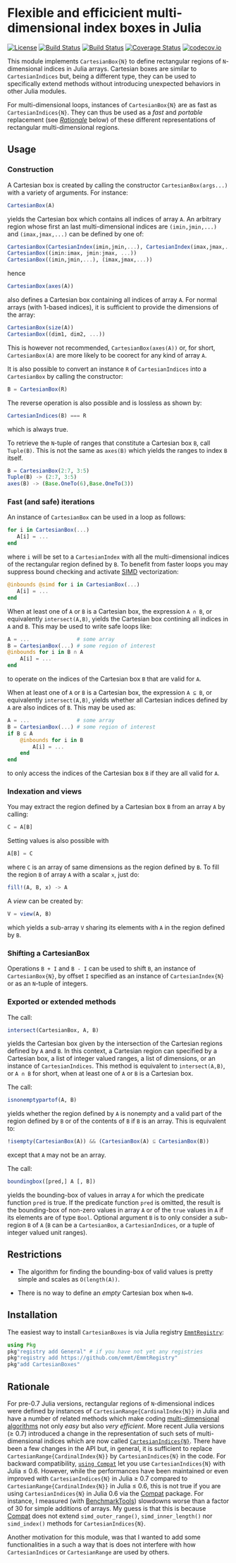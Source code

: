# Flexible and efficicient multi-dimensional index boxes in Julia

[![License](http://img.shields.io/badge/license-MIT-brightgreen.svg?style=flat)](LICENSE.md)
[![Build Status](https://travis-ci.org/emmt/CartesianBoxes.jl.svg?branch=master)](https://travis-ci.org/emmt/CartesianBoxes.jl)
[![Build Status](https://ci.appveyor.com/api/projects/status/github/emmt/CartesianBoxes.jl?branch=master)](https://ci.appveyor.com/project/emmt/CartesianBoxes-jl/branch/master)
[![Coverage Status](https://coveralls.io/repos/github/emmt/CartesianBoxes.jl/badge.svg?branch=master)](https://coveralls.io/github/emmt/CartesianBoxes.jl?branch=master)
[![codecov.io](http://codecov.io/github/emmt/CartesianBoxes.jl/coverage.svg?branch=master)](http://codecov.io/github/emmt/CartesianBoxes.jl?branch=master)

This module implements `CartesianBox{N}` to define rectangular regions of
`N`-dimensional indices in Julia arrays.  Cartesian boxes are similar to
`CartesianIndices` but, being a different type, they can be used to
specifically extend methods without introducing unexpected behaviors in other
Julia modules.

For multi-dimensional loops, instances of `CartesianBox{N}` are as fast as
`CartesianIndices{N}`.  They can thus be used as a *fast* and *portable*
replacement (see [*Rationale*](#rationale) below) of these different
representations of rectangular multi-dimensional regions.


## Usage

### Construction

A Cartesian box is created by calling the constructor `CartesianBox(args...)`
with a variety of arguments.  For instance:

```julia
CartesianBox(A)
```

yields the Cartesian box which contains all indices of array `A`.  An arbitrary
region whose first an last multi-dimensional indices are `(imin,jmin,...)` and
`(imax,jmax,...)` can be defined by one of:

```julia
CartesianBox(CartesianIndex(imin,jmin,...), CartesianIndex(imax,jmax,...))
CartesianBox((imin:imax, jmin:jmax, ...))
CartesianBox((imin,jmin,...), (imax,jmax,...))
```

hence

```julia
CartesianBox(axes(A))
```

also defines a Cartesian box containing all indices of array `A`.  For normal
arrays (with 1-based indices), it is sufficient to provide the dimensions of
the array:

```julia
CartesianBox(size(A))
CartesianBox((dim1, dim2, ...))
```

This is however not recommended, `CartesianBox(axes(A))` or, for short,
`CartesianBox(A)` are more likely to be coorect for any kind of array `A`.

It is also possible to convert an instance `R` of `CartesianIndices` into a
`CartesianBox` by calling the constructor:

```julia
B = CartesianBox(R)
```

The reverse operation is also possible and is lossless as shown by:

```julia
CartesianIndices(B) === R
```

which is always true.

To retrieve the `N`-tuple of ranges that constitute a Cartesian box `B`, call
`Tuple(B)`.  This is not the same as `axes(B)` which yields the ranges to index
`B` itself.


```julia
B = CartesianBox(2:7, 3:5)
Tuple(B) -> (2:7, 3:5)
axes(B) -> (Base.OneTo(6),Base.OneTo(3))
```


### Fast (and safe) iterations

An instance of `CartesianBox` can be used in a loop as follows:

```julia
for i in CartesianBox(...)
   A[i] = ...
end
```

where `i` will be set to a `CartesianIndex` with all the multi-dimensional
indices of the rectangular region defined by `B`.  To benefit from faster loops
you may suppress bound checking and activate
[SIMD](https://fr.wikipedia.org/wiki/Single_instruction_multiple_data)
vectorization:

```julia
@inbounds @simd for i in CartesianBox(...)
   A[i] = ...
end
```

When at least one of `A` or `B` is a Cartesian box, the expression `A ∩ B`, or
equivalently `intersect(A,B)`, yields the Cartesian box contining all indices
in `A` and `B`.  This may be used to write safe loops like:

```julia
A = ...               # some array
B = CartesianBox(...) # some region of interest
@inbounds for i in B ∩ A
    A[i] = ...
end
```

to operate on the indices of the Cartesian box `B` that are valid for `A`.

When at least one of `A` or `B` is a Cartesian box, the expression `A ⊆ B`, or
equivalently `intersect(A,B)`, yields whether all Cartesian indices defined by
`A` are also indices of `B`.  This may be used as:

```julia
A = ...               # some array
B = CartesianBox(...) # some region of interest
if B ⊆ A
    @inbounds for i in B
        A[i] = ...
    end
end
```

to only access the indices of the Cartesian box `B` if they are all valid for
`A`.


### Indexation and views

You may extract the region defined by a Cartesian box `B` from an array `A`
by calling:

```julia
C = A[B]
```

Setting values is also possible with

```julia
A[B] = C
```

where `C` is an array of same dimensions as the region defined by `B`.  To fill
the region `B` of array `A` with a scalar `x`, just do:

```julia
fill!(A, B, x) -> A
```

A *view* can be created by:

```julia
V = view(A, B)
```

which yields a sub-array `V` sharing its elements with `A` in the region
defined by `B`.

### Shifting a CartesianBox

Operations `B + I` and `B - I` can be used to shift `B`, an instance of
`CartesianBox{N}`, by offset `I` specified as an instance of
`CartesianIndex{N}` or as an `N`-tuple of integers.


### Exported or extended methods

The call:

```julia
intersect(CartesianBox, A, B)
```

yields the Cartesian box given by the intersection of the Cartesian regions
defined by `A` and `B`.  In this context, a Cartesian region can specified by a
Cartesian box, a list of integer valued ranges, a list of dimensions, or an
instance of `CartesianIndices`.  This method is equivalent to `intersect(A,B)`,
or `A ∩ B` for short, when at least one of `A` or `B` is a Cartesian box.

The call:

```julia
isnonemptypartof(A, B)
```

yields whether the region defined by `A` is nonempty and a valid part of the
region defined by `B` or of the contents of `B` if `B` is an array.  This is
equivalent to:

```julia
!isempty(CartesianBox(A)) && (CartesianBox(A) ⊆ CartesianBox(B))
```

except that `A` may not be an array.

The call:

```julia
boundingbox([pred,] A [, B])
```

yields the bounding-box of values in array `A` for which the predicate function
`pred` is true.  If the predicate function `pred` is omitted, the result is the
bounding-box of non-zero values in array `A` or of the `true` values in `A` if
its elements are of type `Bool`.  Optional argument `B` is to only consider a
sub-region `B` of `A` (`B` can be a `CartesianBox`, a `CartesianIndices`, or a
tuple of integer valued unit ranges).


## Restrictions

* The algorithm for finding the bounding-box of valid values is pretty simple
  and scales as `O(length(A))`.

* There is no way to define an *empty* Cartesian box when `N=0`.


## Installation

The easiest way to install `CartesianBoxes` is via Julia registry
[`EmmtRegistry`](https://github.com/emmt/EmmtRegistry):

```julia
using Pkg
pkg"registry add General" # if you have not yet any registries
pkg"registry add https://github.com/emmt/EmmtRegistry"
pkg"add CartesianBoxes"
```


## Rationale

For pre-0.7 Julia versions, rectangular regions of `N`-dimensional indices were
defined by instances of `CartesianRange{CardinalIndex{N}}` in Julia and have a
number of related methods which make coding [multi-dimensional
algorithms](https://julialang.org/blog/2016/02/iteration) not only *easy* but
also *very efficient*.  More recent Julia versions (≥ 0.7) introduced a change
in the representation of such sets of multi-dimensional indices which are now
called
[`CartesianIndices{N}`](https://github.com/JuliaLang/julia/issues/20974).
There have been a few changes in the API but, in general, it is sufficient to
replace `CartesianRange{CardinalIndex{N}}` by `CartesianIndices{N}` in the
code.  For backward compatibility, [`using
Compat`](https://github.com/JuliaLang/Compat.jl) let you use
`CartesianIndices{N}` with Julia ≤ 0.6.  However, while the performances have
been maintained or even improved with `CartesianIndices{N}` in Julia ≥ 0.7
compared to `CartesianRange{CardinalIndex{N}}` in Julia ≤ 0.6, this is not true
if you are using `CartesianIndices{N}` in Julia 0.6 via the
[Compat](https://github.com/JuliaLang/Compat.jl) package.  For instance, I
measured (with [BenchmarkTools](http://github.com/JuliaCI/BenchmarkTools.jl))
slowdowns worse than a factor of 30 for simple additions of arrays.  My guess
is that this is because [Compat](https://github.com/JuliaLang/Compat.jl) does
not extend `simd_outer_range()`, `simd_inner_length()` nor `simd_index()`
methods for `CartesianIndices{N}`.

Another motivation for this module, was that I wanted to add some
functionalities in a such a way that is does not interfere with how
`CartesianIndices` or `CartesianRange` are used by others.
